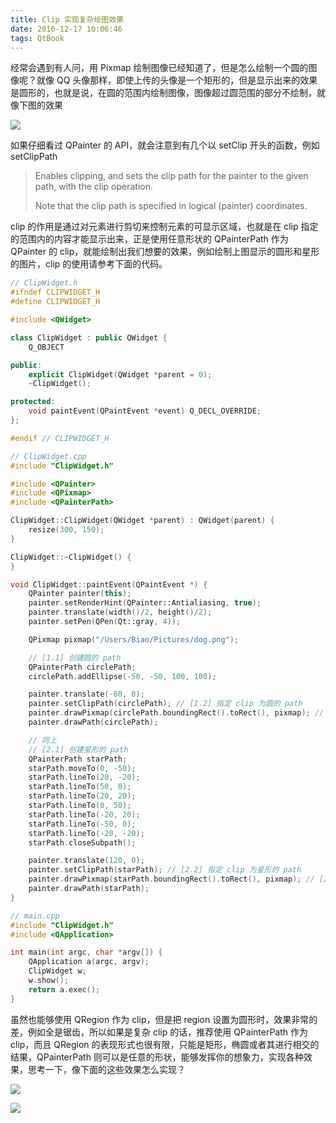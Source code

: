 ```yaml
---
title: Clip 实现复杂绘图效果
date: 2016-12-17 10:06:46
tags: QtBook
---
```


经常会遇到有人问，用 Pixmap 绘制图像已经知道了，但是怎么绘制一个圆的图像呢？就像 QQ 头像那样，即使上传的头像是一个矩形的，但是显示出来的效果是圆形的，也就是说，在圆的范围内绘制图像，图像超过圆范围的部分不绘制，就像下图的效果

![](/img/qtbook/paint/Paint-Clip.png)

<!--more-->

如果仔细看过 QPainter 的 API，就会注意到有几个以 setClip 开头的函数，例如 setClipPath

> Enables clipping, and sets the clip path for the painter to the given path, with the clip operation.
>
> Note that the clip path is specified in logical (painter) coordinates.

clip 的作用是通过对元素进行剪切来控制元素的可显示区域，也就是在 clip 指定的范围内的内容才能显示出来，正是使用任意形状的 QPainterPath 作为 QPainter 的 clip，就能绘制出我们想要的效果，例如绘制上图显示的圆形和星形的图片，clip 的使用请参考下面的代码。

```cpp
// ClipWidget.h
#ifndef CLIPWIDGET_H
#define CLIPWIDGET_H

#include <QWidget>

class ClipWidget : public QWidget {
    Q_OBJECT

public:
    explicit ClipWidget(QWidget *parent = 0);
    ~ClipWidget();

protected:
    void paintEvent(QPaintEvent *event) Q_DECL_OVERRIDE;
};

#endif // CLIPWIDGET_H
```

```cpp
// ClipWidget.cpp
#include "ClipWidget.h"

#include <QPainter>
#include <QPixmap>
#include <QPainterPath>

ClipWidget::ClipWidget(QWidget *parent) : QWidget(parent) {
    resize(300, 150);
}

ClipWidget::~ClipWidget() {
}

void ClipWidget::paintEvent(QPaintEvent *) {
    QPainter painter(this);
    painter.setRenderHint(QPainter::Antialiasing, true);
    painter.translate(width()/2, height()/2);
    painter.setPen(QPen(Qt::gray, 4));

    QPixmap pixmap("/Users/Biao/Pictures/dog.png");

    // [1.1] 创建圆的 path
    QPainterPath circlePath;
    circlePath.addEllipse(-50, -50, 100, 100);

    painter.translate(-60, 0);
    painter.setClipPath(circlePath); // [1.2] 指定 clip 为圆的 path
    painter.drawPixmap(circlePath.boundingRect().toRect(), pixmap); // [1.3] 绘制出来的 pixmap 只会显示在圆中的部分
    painter.drawPath(circlePath);

    // 同上
    // [2.1] 创建星形的 path
    QPainterPath starPath;
    starPath.moveTo(0, -50);
    starPath.lineTo(20, -20);
    starPath.lineTo(50, 0);
    starPath.lineTo(20, 20);
    starPath.lineTo(0, 50);
    starPath.lineTo(-20, 20);
    starPath.lineTo(-50, 0);
    starPath.lineTo(-20, -20);
    starPath.closeSubpath();

    painter.translate(120, 0);
    painter.setClipPath(starPath); // [2.2] 指定 clip 为星形的 path
    painter.drawPixmap(starPath.boundingRect().toRect(), pixmap); // [2.3] 绘制出来的 pixmap 只会显示在星形中的部分
    painter.drawPath(starPath);
}
```

```cpp
// main.cpp
#include "ClipWidget.h"
#include <QApplication>

int main(int argc, char *argv[]) {
    QApplication a(argc, argv);
    ClipWidget w;
    w.show();
    return a.exec();
}
```

虽然也能够使用 QRegion 作为 clip，但是把 region 设置为圆形时，效果非常的差，例如全是锯齿，所以如果是复杂 clip 的话，推荐使用 QPainterPath 作为 clip，而且 QRegion 的表现形式也很有限，只能是矩形，椭圆或者其进行相交的结果，QPainterPath 则可以是任意的形状，能够发挥你的想象力，实现各种效果，思考一下，像下面的这些效果怎么实现？

![](/img/qtbook/paint/Paint-Clip-1.jpg)

![](/img/qtbook/paint/Paint-Clip-2.jpg)